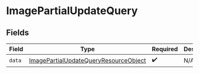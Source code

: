 # ImagePartialUpdateQuery


## Fields

| Field                                                                                                     | Type                                                                                                      | Required                                                                                                  | Description                                                                                               |
| --------------------------------------------------------------------------------------------------------- | --------------------------------------------------------------------------------------------------------- | --------------------------------------------------------------------------------------------------------- | --------------------------------------------------------------------------------------------------------- |
| `data`                                                                                                    | [ImagePartialUpdateQueryResourceObject](../../models/components/ImagePartialUpdateQueryResourceObject.md) | :heavy_check_mark:                                                                                        | N/A                                                                                                       |
